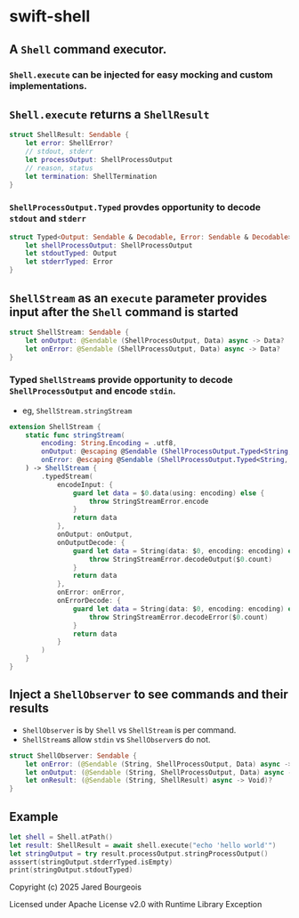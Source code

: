 # swift-shell

## A `Shell` command executor.

### `Shell.execute` can be injected for easy mocking and custom implementations.

## `Shell.execute` returns a `ShellResult`

```swift
struct ShellResult: Sendable {
    let error: ShellError?
    // stdout, stderr
    let processOutput: ShellProcessOutput
    // reason, status
    let termination: ShellTermination
}
```

### `ShellProcessOutput.Typed` provdes opportunity to decode `stdout` and `stderr`

```swift
struct Typed<Output: Sendable & Decodable, Error: Sendable & Decodable>: Sendable {
    let shellProcessOutput: ShellProcessOutput
    let stdoutTyped: Output
    let stderrTyped: Error
}
```

## `ShellStream` as an `execute` parameter provides input after the `Shell` command is started

```swift
struct ShellStream: Sendable {
    let onOutput: @Sendable (ShellProcessOutput, Data) async -> Data?
    let onError: @Sendable (ShellProcessOutput, Data) async -> Data?
}
```

### Typed `ShellStream`s provide opportunity to decode `ShellProcessOutput` and encode `stdin`.
- eg, `ShellStream.stringStream`

```swift
extension ShellStream {
    static func stringStream(
        encoding: String.Encoding = .utf8,
        onOutput: @escaping @Sendable (ShellProcessOutput.Typed<String, String>, _ incrementalData: Data) async throws -> String?,
        onError: @escaping @Sendable (ShellProcessOutput.Typed<String, String>, _ incrementalData: Data) async throws -> String?
    ) -> ShellStream {
        .typedStream(
            encodeInput: {
                guard let data = $0.data(using: encoding) else {
                    throw StringStreamError.encode
                }
                return data
            },
            onOutput: onOutput,
            onOutputDecode: {
                guard let data = String(data: $0, encoding: encoding) else {
                    throw StringStreamError.decodeOutput($0.count)
                }
                return data
            },
            onError: onError,
            onErrorDecode: {
                guard let data = String(data: $0, encoding: encoding) else {
                    throw StringStreamError.decodeError($0.count)
                }
                return data
            }
        )
    }
}
```  

## Inject a `ShellObserver` to see commands and their results

- `ShellObserver` is by `Shell` vs `ShellStream` is per command.
- `ShellStream`s allow `stdin` vs `ShellObserver`s do not.

```swift
struct ShellObserver: Sendable {
    let onError: (@Sendable (String, ShellProcessOutput, Data) async -> Void)?
    let onOutput: (@Sendable (String, ShellProcessOutput, Data) async -> Void)?
    let onResult: (@Sendable (String, ShellResult) async -> Void)?
}
```

## Example

```swift
let shell = Shell.atPath()
let result: ShellResult = await shell.execute("echo 'hello world'")
let stringOutput = try result.processOutput.stringProcessOutput()
asssert(stringOutput.stderrTyped.isEmpty)
print(stringOutput.stdoutTyped)
```

Copyright (c) 2025 Jared Bourgeois

Licensed under Apache License v2.0 with Runtime Library Exception
